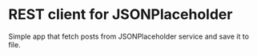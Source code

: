 # REST client for JSONPlaceholder 

Simple app that fetch posts from JSONPlaceholder service and save it to file.